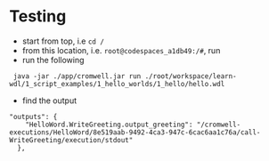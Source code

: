 # Testing

- start from top, i.e  ```cd /```
- from this location, i.e. ```root@codespaces_a1db49:/#```, run
- run the following
```
 java -jar ./app/cromwell.jar run ./root/workspace/learn-wdl/1_script_examples/1_hello_worlds/1_hello/hello.wdl
```
- find the output
```
"outputs": {
    "HelloWord.WriteGreeting.output_greeting": "/cromwell-executions/HelloWord/8e519aab-9492-4ca3-947c-6cac6aa1c76a/call-WriteGreeting/execution/stdout"
  },
```